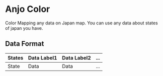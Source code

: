 Anjo Color
====

Color Mapping any data on Japan map. You can use any data about states of japan you have.

## Data Format

| States | Data Label1 | Data Label2 | ... |
|--------|-------------|-------------|-----|
| State  | Data        | Data        | ... |
